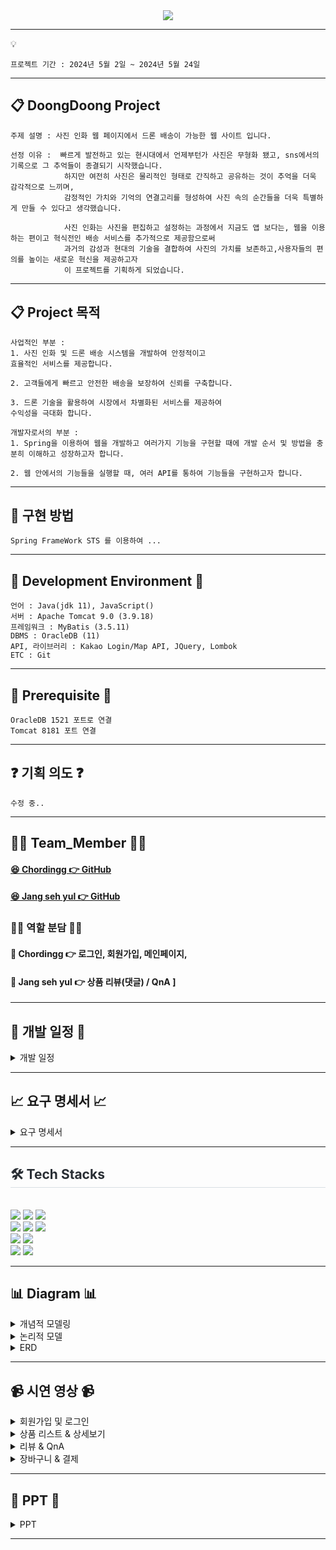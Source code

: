 <div align= "center">
    <img src="https://capsule-render.vercel.app/api?type=rounded&color=0:a5bbe9,100:a4dbc6&height=180&text=Project%20Doong-doong%20✈️%20&animation=fadeIn&fontColor=000000&fontSize=40" />
    <div align= "center"> 
     </div>
</div>

***

💡

```
프로젝트 기간 : 2024년 5월 2일 ~ 2024년 5월 24일
```
***


## 📋 DoongDoong Project 
```
주제 설명 : 사진 인화 웹 페이지에서 드론 배송이 가능한 웹 사이트 입니다.
```

```
선정 이유 :  빠르게 발전하고 있는 현시대에서 언제부턴가 사진은 무형화 됐고, sns에서의 기록으로 그 추억들이 종결되기 시작했습니다. 
            하지만 여전히 사진은 물리적인 형태로 간직하고 공유하는 것이 추억을 더욱 감각적으로 느끼며,  
            감정적인 가치와 기억의 연결고리를 형성하여 사진 속의 순간들을 더욱 특별하게 만들 수 있다고 생각했습니다.

            사진 인화는 사진을 편집하고 설정하는 과정에서 지금도 앱 보다는, 웹을 이용하는 편이고 혁식전인 배송 서비스를 추가적으로 제공함으로써 
            과거의 감성과 현대의 기술을 결합하여 사진의 가치를 보존하고,사용자들의 편의를 높이는 새로운 혁신을 제공하고자 
            이 프로젝트를 기획하게 되었습니다.
```
<hr>

## 📋 Project 목적 
```
사업적인 부분 :
1. 사진 인화 및 드론 배송 시스템을 개발하여 안정적이고 
효율적인 서비스를 제공합니다.

2. 고객들에게 빠르고 안전한 배송을 보장하여 신뢰를 구축합니다.

3. 드론 기술을 활용하여 시장에서 차별화된 서비스를 제공하여
수익성을 극대화 합니다.
```

```
개발자로서의 부분 :
1. Spring을 이용하여 웹을 개발하고 여러가지 기능을 구현할 때에 개발 순서 및 방법을 충분히 이해하고 성장하고자 합니다.

2. 웹 안에서의 기능들을 실행할 때, 여러 API를 통하여 기능들을 구현하고자 합니다.
```
<hr>

## 📖 구현 방법
```
Spring FrameWork STS 를 이용하여 ...
```

<hr>



## 🔧 Development Environment 🔧
```
언어 : Java(jdk 11), JavaScript()
서버 : Apache Tomcat 9.0 (3.9.18)
프레임워크 : MyBatis (3.5.11)
DBMS : OracleDB (11)
API, 라이브러리 : Kakao Login/Map API, JQuery, Lombok
ETC : Git
```

<hr>

## 🔔 Prerequisite 🔔
```
OracleDB 1521 포트로 연결 
Tomcat 8181 포트 연결
```

<hr>

## ❓ 기획 의도 ❓
```
수정 중..
```
<hr>

## 🙋‍♀️ Team_Member 🙋‍♀️

#### [😆 Chordingg 👉 GitHub](https://github.com/Chordingg)
#### [😆 Jang seh yul 👉 GitHub](https://github.com/jangseyeol)

### 🙋‍♀️ 역할 분담 🙋‍♀️

#### 🔨 Chordingg 👉 로그인, 회원가입, 메인페이지, 
#### 🔨 Jang seh yul 👉 상품 리뷰(댓글) / QnA ] 

<hr>

## 📅 개발 일정 📅
<details><summary>개발 일정</summary>
      
  ![개발 일정표](https://github.com/Chordingg/2024_Spring_Project_Doong-doong/assets/157094467/d833c2fd-eefa-48ed-b19b-5aeb69c87f57)

</details>

<hr>

## 📈 요구 명세서 📈

<details><summary>요구 명세서</summary>
    <div>
        <img src="https://github.com/Chordingg/2024_Spring_Project_Doong-doong/assets/157094467/ab59bdc3-957a-4d59-82fa-9a80affb745a"/>
        <img src="https://github.com/Chordingg/2024_Spring_Project_Doong-doong/assets/157094467/eb1cf4ac-65a9-4b01-b289-50ef76d65acc"/>
    </div>
    <div>
        <img src="https://github.com/Chordingg/2024_Spring_Project_Doong-doong/assets/157094467/96aae2e2-c144-4777-8896-0afc1adf3dad"/>
        <img src="https://github.com/Chordingg/2024_Spring_Project_Doong-doong/assets/157094467/ee40d901-0d90-40db-a87a-f1e781f7d008"/>

    </div>
  
</details>

<hr>

<div style="text-align: left;">
    <h2 style="border-bottom: 1px solid #d8dee4; color: #282d33;"> 🛠️ Tech Stacks </h2> <br> 
<img src="https://img.shields.io/badge/HTML5-E34F26?style=for-the-badge&logo=HTML5&logoColor=white">
<img src="https://img.shields.io/badge/CSS3-1572B6?style=for-the-badge&logo=CSS3&logoColor=white">
<img src="https://img.shields.io/badge/Java-007396?style=for-the-badge&logo=Java&logoColor=white">     
    
<br>

<img src="https://img.shields.io/badge/Javascript-F7DF1E?style=for-the-badge&logo=Javascript&logoColor=white">
<img src="https://img.shields.io/badge/jquery-%230769AD.svg?style=for-the-badge&logo=jquery&logoColor=white">
<img src="https://img.shields.io/badge/Oracle-F80000?style=for-the-badge&logo=Oracle&logoColor=white">
<br>
<img src="https://img.shields.io/badge/Git-F05032?style=for-the-badge&logo=Git&logoColor=white">
<img src="https://img.shields.io/badge/Github-181717?style=for-the-badge&logo=Github&logoColor=white">
<br>
<img src="https://img.shields.io/badge/Apache Tomcat-F8DC75?style=for-the-badge&logo=Apache Tomcat&logoColor=white">
<img src="https://img.shields.io/badge/Notion-000000?style=for-the-badge&logo=Notion&logoColor=white">
</div>

<hr>

## 📊 Diagram 📊

<details><summary>개념적 모델링</summary>
    <img src="https://github.com/Chordingg/2024_Spring_Project_Doong-doong/assets/157094467/563300e2-0971-4db3-85f9-0e8f98c5871e" />
</details>

<details><summary>논리적 모델</summary>
    <img src="https://github.com/Chordingg/2024_Spring_Project_Doong-doong/assets/157094467/b458f4d5-6392-46c4-ac2b-1d21d8a49c3a" />
</details>
   
<details><summary>ERD</summary>
     <img src="https://github.com/Chordingg/2024_Spring_Project_Doong-doong/assets/157094467/0542ecfb-47ce-48b6-ba09-e55adff61f2a" />
</details>

<hr>

## 📹 시연 영상 📹

<details><summary>회원가입 및 로그인</summary>

</details>

    
<details><summary>상품 리스트 & 상세보기</summary>

</details>


<details><summary>리뷰 & QnA</summary>

</details>


<details><summary>장바구니 & 결제</summary>

</details>

<hr>

## 📂 PPT 📂

<details><summary>PPT</summary>

    
![PowerPoint 슬라이드 쇼 -  Doong-doong  프로젝트  2024-05-30 오전 10_28_40](https://github.com/Chordingg/2024_Spring_Project_Doong-doong/assets/157094467/1c6053e4-a2cb-4857-b56a-58d19c547a08)

![PowerPoint 슬라이드 쇼 -  Doong-doong  프로젝트  2024-05-30 오전 10_28_51](https://github.com/Chordingg/2024_Spring_Project_Doong-doong/assets/157094467/fd2dc94e-6c9f-419f-86fa-f21c467919ff)

![PowerPoint 슬라이드 쇼 -  Doong-doong  프로젝트  2024-05-30 오전 10_28_54](https://github.com/Chordingg/2024_Spring_Project_Doong-doong/assets/157094467/07a0cce3-ba59-4a3b-9f96-8bbf6b0caf5e)

![PowerPoint 슬라이드 쇼 -  Doong-doong  프로젝트  2024-05-30 오전 10_28_58](https://github.com/Chordingg/2024_Spring_Project_Doong-doong/assets/157094467/8d1a8bd1-d00d-490f-8c68-20c82f62988c)

![PowerPoint 슬라이드 쇼 -  Doong-doong  프로젝트  2024-05-30 오전 10_29_00](https://github.com/Chordingg/2024_Spring_Project_Doong-doong/assets/157094467/e93eecc9-fe3d-4a06-9fda-ac232d468608)

![PowerPoint 슬라이드 쇼 -  Doong-doong  프로젝트  2024-05-30 오전 10_29_02](https://github.com/Chordingg/2024_Spring_Project_Doong-doong/assets/157094467/b4ae4d59-b260-4211-9fd5-b00c90d632b1)

![PowerPoint 슬라이드 쇼 -  Doong-doong  프로젝트  2024-05-30 오전 10_29_03](https://github.com/Chordingg/2024_Spring_Project_Doong-doong/assets/157094467/b49086ea-25fb-4e50-9e54-bc79e47fa681)

![PowerPoint 슬라이드 쇼 -  Doong-doong  프로젝트  2024-05-30 오전 10_29_05](https://github.com/Chordingg/2024_Spring_Project_Doong-doong/assets/157094467/88930a57-ce32-4ace-970c-a0c6bac6f55e)

![PowerPoint 슬라이드 쇼 -  Doong-doong  프로젝트  2024-05-30 오전 10_29_06](https://github.com/Chordingg/2024_Spring_Project_Doong-doong/assets/157094467/5a82b75b-b2a3-415e-a09b-f5ed2f9894c6)

![PowerPoint 슬라이드 쇼 -  Doong-doong  프로젝트  2024-05-30 오전 10_29_07](https://github.com/Chordingg/2024_Spring_Project_Doong-doong/assets/157094467/c45ca37e-ac53-4d1a-98f7-6f13ff43a213)

![PowerPoint 슬라이드 쇼 -  Doong-doong  프로젝트  2024-05-30 오전 10_29_16](https://github.com/Chordingg/2024_Spring_Project_Doong-doong/assets/157094467/fc4a7af0-7b1a-48b7-b39b-56138882c3ed)

![PowerPoint 슬라이드 쇼 -  Doong-doong  프로젝트  2024-05-30 오전 10_29_18](https://github.com/Chordingg/2024_Spring_Project_Doong-doong/assets/157094467/0cb99f49-b73e-4b71-8d8b-07aaac640c9b)

![PowerPoint 슬라이드 쇼 -  Doong-doong  프로젝트  2024-05-30 오전 10_29_19](https://github.com/Chordingg/2024_Spring_Project_Doong-doong/assets/157094467/61d47bac-89c8-4340-bd16-1d0bf3b207d8)




</details>

<hr> 

